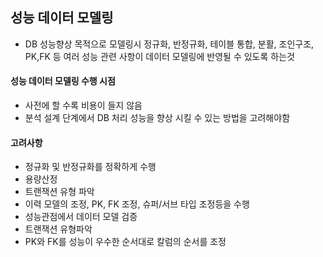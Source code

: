 ## 성능 데이터 모델링
- DB 성능향상 목적으로 모델링시 정규화, 반정규화, 테이블 통합, 분활, 조인구조, PK,FK 등 여러 성능 관련 사항이 데이터 모델링에 반영될 수 있도록 하는것

#### 성능 데이터 모델링 수행 시점
- 사전에 할 수록 비용이 들지 않음
- 분석 설계 단계에서 DB 처리 성능을 향상 시킬 수 있는 방법을 고려해야함

#### 고려사항
- 정규화 및 반정규화를 정확하게 수행
- 용량산정
- 트랜잭션 유형 파악
- 이력 모델의 조정, PK, FK 조정, 슈퍼/서브 타입 조정등을 수행
- 성능관점에서 데이터 모델 검증
- 트랜잭션 유형파악
- PK와 FK를 성능이 우수한 순서대로 칼럼의 순서를 조정
